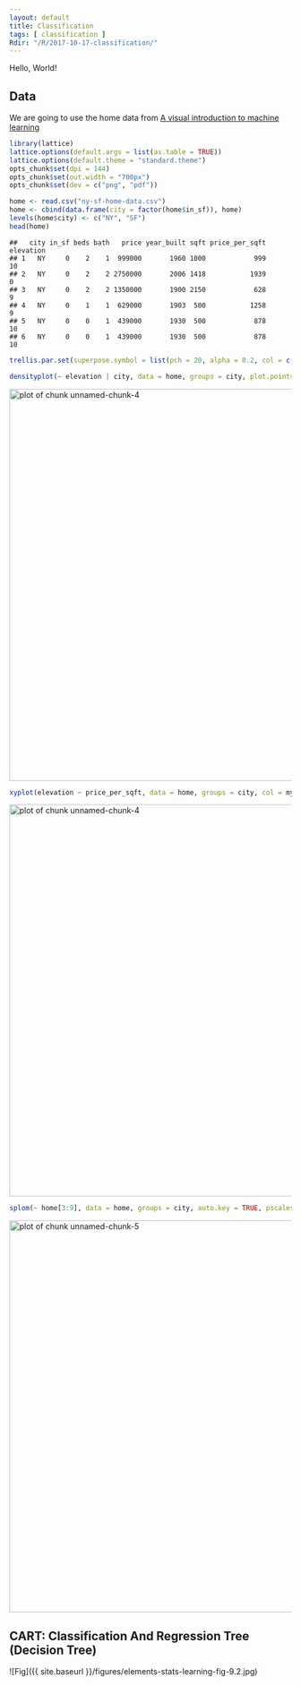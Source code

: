 ```yaml
---
layout: default
title: Classification
tags: [ classification ]
Rdir: "/R/2017-10-17-classification/"
---
```


Hello, World!

## Data

We are going to use the home data from [A visual introduction to machine learning](http://www.r2d3.us/visual-intro-to-machine-learning-part-1/)


```r
library(lattice)
lattice.options(default.args = list(as.table = TRUE))
lattice.options(default.theme = "standard.theme")
opts_chunk$set(dpi = 144)
opts_chunk$set(out.width = "700px")
opts_chunk$set(dev = c("png", "pdf"))
```


```r
home <- read.csv("ny-sf-home-data.csv")
home <- cbind(data.frame(city = factor(home$in_sf)), home)
levels(home$city) <- c("NY", "SF")
head(home)
```

```
##   city in_sf beds bath   price year_built sqft price_per_sqft elevation
## 1   NY     0    2    1  999000       1960 1000            999        10
## 2   NY     0    2    2 2750000       2006 1418           1939         0
## 3   NY     0    2    2 1350000       1900 2150            628         9
## 4   NY     0    1    1  629000       1903  500           1258         9
## 5   NY     0    0    1  439000       1930  500            878        10
## 6   NY     0    0    1  439000       1930  500            878        10
```


```r
trellis.par.set(superpose.symbol = list(pch = 20, alpha = 0.2, col = c(my.col <- c("blue", "green3"), trellis.par.get("superpose.symbol")$col[3:7])))
```


```r
densityplot(~ elevation | city, data = home, groups = city, plot.points = "rug", layout = c(1, 2), xlim = c(0, 250), col = my.col)
```

<img src="{{ site.baseurl }}/R/2017-10-17-classification/figure/unnamed-chunk-4-1.png" title="plot of chunk unnamed-chunk-4" alt="plot of chunk unnamed-chunk-4" width="700px" />

```r
xyplot(elevation ~ price_per_sqft, data = home, groups = city, col = my.col)
```

<img src="{{ site.baseurl }}/R/2017-10-17-classification/figure/unnamed-chunk-4-2.png" title="plot of chunk unnamed-chunk-4" alt="plot of chunk unnamed-chunk-4" width="700px" />


```r
splom(~ home[3:9], data = home, groups = city, auto.key = TRUE, pscales = 0)
```

<img src="{{ site.baseurl }}/R/2017-10-17-classification/figure/unnamed-chunk-5-1.png" title="plot of chunk unnamed-chunk-5" alt="plot of chunk unnamed-chunk-5" width="700px" />

## CART: Classification And Regression Tree (Decision Tree)

![Fig]({{ site.baseurl }}/figures/elements-stats-learning-fig-9.2.jpg)
<!-- MathJax scripts -->
<script type="text/javascript" src="https://cdn.mathjax.org/mathjax/latest/MathJax.js?config=TeX-AMS-MML_HTMLorMML"></script>
